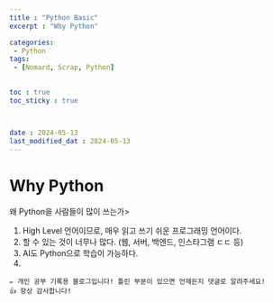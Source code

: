 ```yaml
---
title : "Python Basic"
excerpt : "Why Python"

categories: 
 - Python
tags: 
 - [Nomard, Scrap, Python]

 
toc : true
toc_sticky : true



date : 2024-05-13
last_modified_dat : 2024-05-13
---
```


# Why Python

<div class='notice--info' markdown='1'>
왜 Python을 사람들이 많이 쓰는가>
</div>

1. High Level 언어이므로, 매우 읽고 쓰기 쉬운 프로그래밍 언어이다.
2. 할 수 있는 것이 너무나 많다. (웹, 서버, 백엔드, 인스타그램 ㄷㄷ 등)
3. AI도 Python으로 학습이 가능하다.
4. 

```
✏️ 개인 공부 기록용 블로그입니다! 틀린 부분이 있으면 언제든지 댓글로 알려주세요!
👍 항상 감사합니다!
```